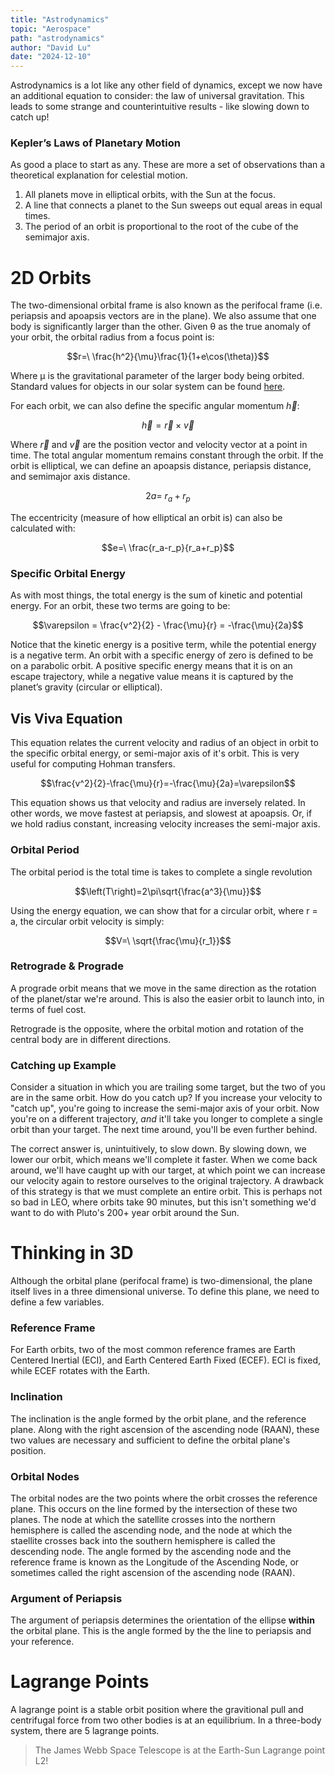 ```yaml
---
title: "Astrodynamics"
topic: "Aerospace"
path: "astrodynamics"
author: "David Lu"
date: "2024-12-10"
---
```


Astrodynamics is a lot like any other field of dynamics, except we now have an additional equation to consider: the law of universal gravitation. This leads to some strange and counterintuitive results - like slowing down to catch up! 

### Kepler’s Laws of Planetary Motion

As good a place to start as any. These are more a set of observations than a theoretical explanation for celestial motion.

1.	All planets move in elliptical orbits, with the Sun at the focus.
2.	A line that connects a planet to the Sun sweeps out equal areas in equal times.
3.	The period of an orbit is proportional to the root of the cube of the semimajor axis.

# 2D Orbits

The two-dimensional orbital frame is also known as the perifocal frame (i.e. periapsis and apoapsis vectors are in the plane). We also assume that one body is significantly larger than the other. Given θ as the true anomaly of your orbit, the orbital radius from a focus point is:

$$r=\ \frac{h^2}{\mu}\frac{1}{1+e\cos(\theta)}$$

Where µ is the gravitational parameter of the larger body being orbited. Standard values for objects in our solar system can be found [here](https://en.wikipedia.org/wiki/Standard_gravitational_parameter).

For each orbit, we can also define the specific angular momentum $\vec{h}$:

$$\vec{h}=\vec{r}\times\vec{v}$$

Where $\vec{r}$ and $\vec{v}$ are the position vector and velocity vector at a point in time. The total angular momentum remains constant through the orbit. If the orbit is elliptical, we can define an apoapsis distance, periapsis distance, and semimajor axis distance.

$$2a=\ r_a+r_p$$

The eccentricity (measure of how elliptical an orbit is) can also be calculated with:

$$e=\ \frac{r_a-r_p}{r_a+r_p}$$

### Specific Orbital Energy

As with most things, the total energy is the sum of kinetic and potential energy. For an orbit, these two terms are going to be:

$$\varepsilon = \frac{v^2}{2} - \frac{\mu}{r} = -\frac{\mu}{2a}$$

Notice that the kinetic energy is a positive term, while the potential energy is a negative term. An orbit with a specific energy of zero is defined to be on a parabolic orbit. A positive specific energy means that it is on an escape trajectory, while a negative value means it is captured by the planet’s gravity (circular or elliptical). 

## Vis Viva Equation

This equation relates the current velocity and radius of an object in orbit to the specific orbital energy, or semi-major axis of it's orbit. This is very useful for computing Hohman transfers.

$$\frac{v^2}{2}-\frac{\mu}{r}=-\frac{\mu}{2a}=\varepsilon$$

This equation shows us that velocity and radius are inversely related. In other words, we move fastest at periapsis, and slowest at apoapsis. Or, if we hold radius constant, increasing velocity increases the semi-major axis. 

### Orbital Period

The orbital period is the total time is takes to complete a single revolution

$$\left(T\right)=2\pi\sqrt{\frac{a^3}{\mu}}$$

Using the energy equation, we can show that for a circular orbit, where r = a, the circular orbit velocity is simply:

$$V=\ \sqrt{\frac{\mu}{r_1}}$$

### Retrograde & Prograde

A prograde orbit means that we move in the same direction as the rotation of the planet/star we're around. This is also the easier orbit to launch into, in terms of fuel cost.

Retrograde is the opposite, where the orbital motion and rotation of the central body are in different directions. 

### Catching up Example

Consider a situation in which you are trailing some target, but the two of you are in the same orbit. How do you catch up? If you increase your velocity to "catch up", you're going to increase the semi-major axis of your orbit. Now you're on a different trajectory, *and* it'll take you longer to complete a single orbit than your target. The next time around, you'll be even further behind. 

The correct answer is, unintuitively, to slow down. By slowing down, we lower our orbit, which means we'll complete it faster. When we come back around, we'll have caught up with our target, at which point we can increase our velocity again to restore ourselves to the original trajectory. A drawback of this strategy is that we must complete an entire orbit. This is perhaps not so bad in LEO, where orbits take 90 minutes, but this isn't something we'd want to do with Pluto's 200+ year orbit around the Sun. 


# Thinking in 3D

Although the orbital plane (perifocal frame) is two-dimensional, the plane itself lives in a three dimensional universe. To define this plane, we need to define a few variables.

### Reference Frame

For Earth orbits, two of the most common reference frames are Earth Centered Inertial (ECI), and Earth Centered Earth Fixed (ECEF). ECI is fixed, while ECEF rotates with the Earth. 

### Inclination

The inclination is the angle formed by the orbit plane, and the reference plane. Along with the right ascension of the ascending node (RAAN), these two values are necessary and sufficient to define the orbital plane's position. 

### Orbital Nodes

The orbital nodes are the two points where the orbit crosses the reference plane. This occurs on the line formed by the intersection of these two planes. The node at which the satellite crosses into the northern hemisphere is called the ascending node, and the node at which the staellite crosses back into the southern hemisphere is called the descending node. The angle formed by the ascending node and the reference frame is known as the Longitude of the Ascending Node, or sometimes called the right ascension of the ascending node (RAAN). 

### Argument of Periapsis

The argument of periapsis determines the orientation of the ellipse **within** the orbital plane. This is the angle formed by the the line to periapsis and your reference. 


# Lagrange Points

A lagrange point is a stable orbit position where the gravitional pull and centrifugal force from two other bodies is at an equilibrium. In a three-body system, there are 5 lagrange points. 

> The James Webb Space Telescope is at the Earth-Sun Lagrange point L2!
